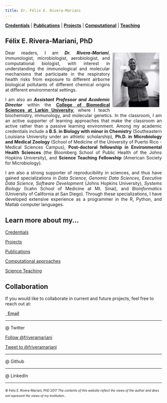 ```yaml
---
title: Dr. Félix E. Rivera-Mariani
---
```

<!-- Global site tag (gtag.js) - Google Analytics -->
<script async src="https://www.googletagmanager.com/gtag/js?id=UA-103557590-4"></script>
<script>
  window.dataLayer = window.dataLayer || [];
  function gtag(){dataLayer.push(arguments);}
  gtag('js', new Date());

  gtag('config', 'UA-103557590-4');
</script>

[**Credentials**](http://www.friveram.com/about) | [**Publications**](http://www.friveram.com/publications) | [**Projects**](http://www.friveram.com/projects) | [**Computational**](http://www.friveram.com/compbio) | [**Teaching**](http://www.friveram.com/teaching) 

## Félix E. Rivera-Mariani, PhD

<img src="images/RiveraMariani-Photo.JPG" alt="Dr. Rivera-Mariani" align="right" style="width: 30%; height: 30%; margin:8px"> <a name="Dr. Félix E. Rivera-Mariani"></a> 
<div style="text-align:justify"><p>Dear readers, I am <b><i>Dr. Rivera-Mariani</i></b>, immunologist, microbiologist, aerobiologist, and computational biologist, with interest in understanding the immunological and molecular mechanisms that participate in the respiratory health risks from exposure to different airborne biological pollutants of different chemical origins at different environmental settings.</p></div> 

<div style="text-align:justify"><p>I am also an <b><i>Assistant Professor and Academic Director</i></b> within the <b><a href="http://ularkin.org/college-of-biomedical-sciences/" target="_blank">College of Biomedical Sciences at Larkin University</a></b>, where I teach biochemistry, immunology, and molecular genetics. In the classroom, I am an active supporter of learning approaches that make the classroom an active rather than a passive learning environment. Among my academic credentials include a <b>B.S. in Biology with minor in Chemistry</b> (Southeastern Louisiana University under an athletic scholarship), <b>Ph.D. in Microbiology and Medical Zoology</b> (School of Medicine of the University of Puerto Rico - Medical Sciences Campus), <b>Post-doctoral fellowship in Environmental Health Sciences</b> (the Bloomberg School of Public Health of the Johns Hopkins University), and <b>Science Teaching Fellowship</b> (American Society for Microbiology).</p></div> 

<div style="text-align:justify"><p>I am also a strong supporter of reproducibility in sciences, and thus have gained specializations in <i>Data Science, Genomic Data Sciences, Executive Data Science, Software Development</i> (Johns Hopkins University), <i>Systems Biology</i> (Icahn School of Medicine at Mt. Sinai), and <i>Bioinformatics</i> (University of California at San Diego). Through these specializations, I have developed extensive experience as a programmer in the R, Python, and Matlab computer languages.</p></div> 

## Learn more about my...

<a href="http://www.friveram.com/about" target="_blank">Credentials</a>

<a href="http://www.friveram.com/projects" target="_blank">Projects</a>

<a href="http://www.friveram.com/publications" target="_blank">Publications</a>

<a href="http://www.friveram.com/compbio" target="_blank">Computational approaches</a>

<a href="http://www.friveram.com/teaching" target="_blank">Science Teaching</a>

## Collaboration 

If you would like to collaborate in current and future projects, feel free to reach out at:

<a href="mailto:friveramariani@gmail.com" target="_blank" style="color:#515151;"><i class="fa fa-envelope" style="font-size:1em"></i> &nbsp; <b>Email</b><br></a>

---
@ Twitter

<a href="https://twitter.com/friveramariani?ref_src=twsrc%5Etfw" class="twitter-follow-button" data-show-count="false">Follow @friveramariani</a><script async src="https://platform.twitter.com/widgets.js" charset="utf-8"></script>

<a href="https://twitter.com/intent/tweet?screen_name=friveramariani&ref_src=twsrc%5Etfw" class="twitter-mention-button" data-show-count="false">Tweet to @friveramariani</a><script async src="https://platform.twitter.com/widgets.js" charset="utf-8"></script> 

---
@ Github

<div class="github-card" data-user="friveramariani"></div>
<script src="http://lab.lepture.com/github-cards/widget.js"></script>

---
@ LinkedIn

<script src="//platform.linkedin.com/in.js" type="text/javascript"></script>
<script type="IN/MemberProfile" data-id="http://www.linkedin.com/in/felixeriveramariani" data-format="hover" data-related="false" data-text="Felix E. Rivera-Mariani, PhD"></script>

---

<font size="1">&#169; Felix E. Rivera-Mariani, PhD 2017 <i>The contents of this website reflect the views of the author and does not represent the views of my institution.</i>.</font>
